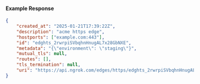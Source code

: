 <!-- Code generated for API Clients. DO NOT EDIT. -->

#### Example Response

```json
{
	"created_at": "2025-01-21T17:39:22Z",
	"description": "acme https edge",
	"hostports": ["example.com:443"],
	"id": "edghts_2rwrpiSVbqhnHnugAL7x28GbNXE",
	"metadata": "{\"environment\": \"staging\"}",
	"mutual_tls": null,
	"routes": [],
	"tls_termination": null,
	"uri": "https://api.ngrok.com/edges/https/edghts_2rwrpiSVbqhnHnugAL7x28GbNXE"
}
```
